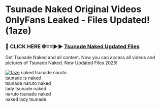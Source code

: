 # Tsunade Naked Original Videos 0nlyFans Leaked - Files Updated! (1aze)

<h3>🔴 CLICK HERE 🌐==►► <a href="https://tinyurl.com/up5wt9bj" rel="nofollow">Tsunade Naked Updated Files</a></h3>

Get Tsunade Naked and all content. Now you can access all videos and pictures of Tsunade Naked. New Updated Files 2025!

[![1aze](https://i.imgur.com/ABiUzMV.gif)](https://tinyurl.com/up5wt9bj)
naked tsunade naruto<br>
tsunade is naked<br>
tsunade naruto naked<br>
lady tsunade naked<br>
naruto tsunade naked<br>
naked lady tsunade